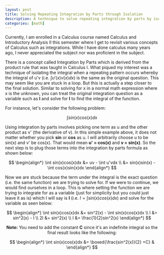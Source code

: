 ```yaml
---
layout: post                                                                    
title: Solving Repeating Integration by Parts through Isolation
description: A technique to solve repeating integration by parts by isolation.
categories: [math]                                                
---
```


Currently, I am enrolled in a Calculus course named Calculus and Introductory Analysis II this semester where I get to revisit
various concepts of Calculus such as integrations. While I have done calculus many years ago, I never appreciated the subject 
nor was proficient in the subject.

There is a concept called Integration by Parts which is derived from the product rule that was taught in Calculus I. 
What piqued my interest was a technique of isolating the integral when a repeating pattern occurs whereby the integral 
of u'v (i.e. $\int u'(x)v(x)dx$) is the same as the original question. This may seem like you are stuck in a loop. But 
this is actually a step closer to the final solution. Similar to solving for x in a normal math expression where x is 
the unknown, you can treat the original integration question as a variable such as **I** and solve for **I** to find 
the integral of the function.

For instance, let's consider the following problem:

$$
\begin{equation*}
\int sin(x)cos(x)dx
\end{equation*}
$$

Using integration by parts involves picking one term as u and the other product as v' (the derivative of v).
In this simple example above, it does not matter whether you pick **sin** or **cos** as u. I will arbitrarily 
choose u to be sin(x) and v' be cos(x). That would mean **u' = cos(x)** and **v = sin(x)**. So the next step 
is to plug those terms into the integration by parts formula as shown below:

$$
\begin{align*}
\int sin(x)cos(x)dx &= uv - \int u'vdx \\
&= sin(x)sin(x) - \int cos(x)sin(x)dx 
\end{align*}
$$ 

Now we are stuck because the term under the integral is the exact question (i.e. the same function) we 
are trying to solve for. If we were to continue, we would find ourselves in a loop. This is where 
setting the function we are trying to integrate for as a variable (just for simplicity but you could 
just leave it as is) which I will say is **I** (i.e. $I = \int sin(x)cos(x)dx$) and solve for the variable as seen below:

$$
\begin{align*}
\int sin(x)cos(x)dx &= sin^2(x) - \int sin(x)cos(x)dx \\
I &= sin^2(x) - I \\
2I &= sin^2(x) \\
I &= \frac{1}{2}sin^2(x)
\end{align*}
$$

<center><b>Note:</b> You need to add the constant <b>C</b> since it's an indefinite integral so the final result looks like the following:</center>

$$
\begin{align*}
\int sin(x)cos(x)dx &= \boxed{\frac{sin^2(x)}{2} +C} & 
\end{align*}
$$


